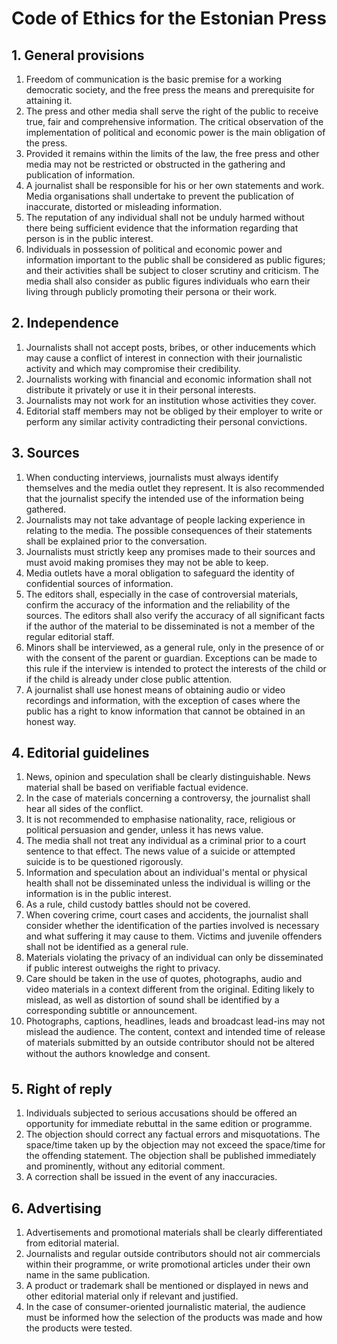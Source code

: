 # Code of Ethics for the Estonian Press

## 1. General provisions

1. Freedom of communication is the basic premise for a working democratic society, and the free press the means and prerequisite for attaining it.
2. The press and other media shall serve the right of the public to receive true, fair and comprehensive information. The critical observation of the implementation of political and economic power is the main obligation of the press.
3. Provided it remains within the limits of the law, the free press and other media may not be restricted or obstructed in the gathering and publication of information.
4. A journalist shall be responsible for his or her own statements and work. Media organisations shall undertake to prevent the publication of inaccurate, distorted or misleading information.
5. The reputation of any individual shall not be unduly harmed without there being sufficient evidence that the information regarding that person is in the public interest.
6. Individuals in possession of political and economic power and information important to the public shall be considered as public figures; and their activities shall be subject to closer scrutiny and criticism. The media shall also consider as public figures individuals who earn their living through publicly promoting their persona or their work.
## 2. Independence
 1. Journalists shall not accept posts, bribes, or other inducements which may cause a conflict of interest in connection with their journalistic activity and which may compromise their credibility.
 2. Journalists working with financial and economic information shall not distribute it privately or use it in their personal interests.
 3. Journalists may not work for an institution whose activities they cover.
 4. Editorial staff members may not be obliged by their employer to write or perform any similar activity contradicting their personal convictions.
## 3. Sources
 1. When conducting interviews, journalists must always identify themselves and the media outlet they represent. It is also recommended that the journalist specify the intended use of the information being gathered.
 2. Journalists may not take advantage of people lacking experience in relating to the media. The possible consequences of their statements shall be explained prior to the conversation.
 3. Journalists must strictly keep any promises made to their sources and must avoid making promises they may not be able to keep.
 4. Media outlets have a moral obligation to safeguard the identity of confidential sources of information.
 5. The editors shall, especially in the case of controversial materials, confirm the accuracy of the information and the reliability of the sources. The editors shall also verify the accuracy of all significant facts if the author of the material to be disseminated is not a member of the regular editorial staff.
 6. Minors shall be interviewed, as a general rule, only in the presence of or with the consent of the parent or guardian. Exceptions can be made to this rule if the interview is intended to protect the interests of the child or if the child is already under close public attention.
 7. A journalist shall use honest means of obtaining audio or video recordings and information, with the exception of cases where the public has a right to know information that cannot be obtained in an honest way.
## 4. Editorial guidelines
 1. News, opinion and speculation shall be clearly distinguishable. News material shall be based on verifiable factual evidence.
 2. In the case of materials concerning a controversy, the journalist shall hear all sides of the conflict.
 3. It is not recommended to emphasise nationality, race, religious or political persuasion and gender, unless it has news value.
 4. The media shall not treat any individual as a criminal prior to a court sentence to that effect. The news value of a suicide or attempted suicide is to be questioned rigorously.
 5. Information and speculation about an individual's mental or physical health shall not be disseminated unless the individual is willing or the information is in the public interest.
 6. As a rule, child custody battles should not be covered.
 7. When covering crime, court cases and accidents, the journalist shall consider whether the identification of the parties involved is necessary and what suffering it may cause to them. Victims and juvenile offenders shall not be identified as a general rule.
 8. Materials violating the privacy of an individual can only be disseminated if public interest outweighs the right to privacy.
 9. Care should be taken in the use of quotes, photographs, audio and video materials in a context different from the original. Editing likely to mislead, as well as distortion of sound shall be identified by a corresponding subtitle or announcement.
 10. Photographs, captions, headlines, leads and broadcast lead-ins may not mislead the audience. The content, context and intended time of release of materials submitted by an outside contributor should not be altered without the authors knowledge and consent.
## 5. Right of reply
 1. Individuals subjected to serious accusations should be offered an opportunity for immediate rebuttal in the same edition or programme.
 2. The objection should correct any factual errors and misquotations. The space/time taken up by the objection may not exceed the space/time for the offending statement. The objection shall be published immediately and prominently, without any editorial comment.
 3. A correction shall be issued in the event of any inaccuracies.
## 6. Advertising
 1. Advertisements and promotional materials shall be clearly differentiated from editorial material.
 2. Journalists and regular outside contributors should not air commercials within their programme, or write promotional articles under their own name in the same publication.
 3. A product or trademark shall be mentioned or displayed in news and other editorial material only if relevant and justified.
 4. In the case of consumer-oriented journalistic material, the audience must be informed how the selection of the products was made and how the products were tested.

 
